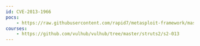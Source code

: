 ```yaml
---
id: CVE-2013-1966
pocs:
    - https://raw.githubusercontent.com/rapid7/metasploit-framework/master/modules/exploits/multi/http/struts_include_params.rb
courses:
    - https://github.com/vulhub/vulhub/tree/master/struts2/s2-013
---
```

